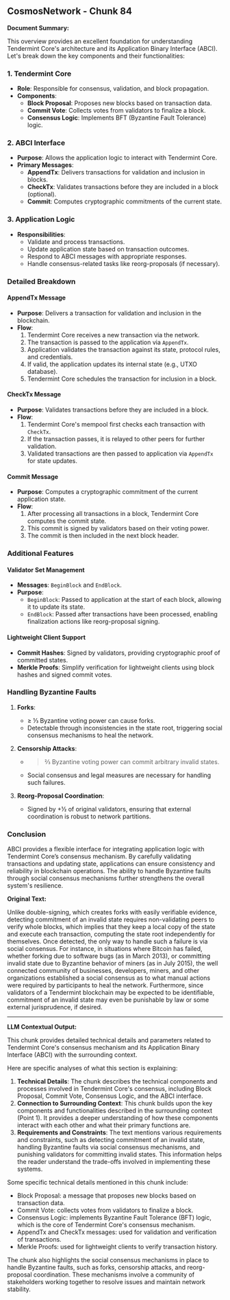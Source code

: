 ## CosmosNetwork - Chunk 84

**Document Summary:**

This overview provides an excellent foundation for understanding Tendermint Core's architecture and its Application Binary Interface (ABCI). Let's break down the key components and their functionalities:

### 1. **Tendermint Core**
   - **Role**: Responsible for consensus, validation, and block propagation.
   - **Components**:
     - **Block Proposal**: Proposes new blocks based on transaction data.
     - **Commit Vote**: Collects votes from validators to finalize a block.
     - **Consensus Logic**: Implements BFT (Byzantine Fault Tolerance) logic.

### 2. **ABCI Interface**
   - **Purpose**: Allows the application logic to interact with Tendermint Core.
   - **Primary Messages**:
     - **AppendTx**: Delivers transactions for validation and inclusion in blocks.
     - **CheckTx**: Validates transactions before they are included in a block (optional).
     - **Commit**: Computes cryptographic commitments of the current state.

### 3. **Application Logic**
   - **Responsibilities**:
     - Validate and process transactions.
     - Update application state based on transaction outcomes.
     - Respond to ABCI messages with appropriate responses.
     - Handle consensus-related tasks like reorg-proposals (if necessary).

### Detailed Breakdown

#### **AppendTx Message**
- **Purpose**: Delivers a transaction for validation and inclusion in the blockchain.
- **Flow**:
  1. Tendermint Core receives a new transaction via the network.
  2. The transaction is passed to the application via `AppendTx`.
  3. Application validates the transaction against its state, protocol rules, and credentials.
  4. If valid, the application updates its internal state (e.g., UTXO database).
  5. Tendermint Core schedules the transaction for inclusion in a block.

#### **CheckTx Message**
- **Purpose**: Validates transactions before they are included in a block.
- **Flow**:
  1. Tendermint Core's mempool first checks each transaction with `CheckTx`.
  2. If the transaction passes, it is relayed to other peers for further validation.
  3. Validated transactions are then passed to application via `AppendTx` for state updates.

#### **Commit Message**
- **Purpose**: Computes a cryptographic commitment of the current application state.
- **Flow**:
  1. After processing all transactions in a block, Tendermint Core computes the commit state.
  2. This commit is signed by validators based on their voting power.
  3. The commit is then included in the next block header.

### Additional Features

#### **Validator Set Management**
- **Messages**: `BeginBlock` and `EndBlock`.
- **Purpose**:
  - `BeginBlock`: Passed to application at the start of each block, allowing it to update its state.
  - `EndBlock`: Passed after transactions have been processed, enabling finalization actions like reorg-proposal signing.

#### **Lightweight Client Support**
- **Commit Hashes**: Signed by validators, providing cryptographic proof of committed states.
- **Merkle Proofs**: Simplify verification for lightweight clients using block hashes and signed commit votes.

### Handling Byzantine Faults

1. **Forks**:
   - ≥ ⅓ Byzantine voting power can cause forks.
   - Detectable through inconsistencies in the state root, triggering social consensus mechanisms to heal the network.

2. **Censorship Attacks**:
   - > ⅔ Byzantine voting power can commit arbitrary invalid states.
   - Social consensus and legal measures are necessary for handling such failures.

3. **Reorg-Proposal Coordination**:
   - Signed by +½ of original validators, ensuring that external coordination is robust to network partitions.

### Conclusion
ABCI provides a flexible interface for integrating application logic with Tendermint Core’s consensus mechanism. By carefully validating transactions and updating state, applications can ensure consistency and reliability in blockchain operations. The ability to handle Byzantine faults through social consensus mechanisms further strengthens the overall system's resilience.

**Original Text:**

Unlike double-signing, which creates forks with easily verifiable evidence, detecting commitment of an invalid state requires non-validating peers to verify whole blocks, which implies that they keep a local copy of the state and execute each transaction, computing the state root independently for themselves. Once detected, the only way to handle such a failure is via social consensus. For instance, in situations where Bitcoin has failed, whether forking due to software bugs (as in March 2013), or committing invalid state due to Byzantine behavior of miners (as in July 2015), the well connected community of businesses, developers, miners, and other organizations established a social consensus as to what manual actions were required by participants to heal the network. Furthermore, since validators of a Tendermint blockchain may be expected to be identifiable, commitment of an invalid state may even be punishable by law or some external jurisprudence, if desired.

---

**LLM Contextual Output:**

This chunk provides detailed technical details and parameters related to Tendermint Core's consensus mechanism and its Application Binary Interface (ABCI) with the surrounding context.

Here are specific analyses of what this section is explaining:

1. **Technical Details**: The chunk describes the technical components and processes involved in Tendermint Core's consensus, including Block Proposal, Commit Vote, Consensus Logic, and the ABCI interface.
2. **Connection to Surrounding Context**: This chunk builds upon the key components and functionalities described in the surrounding context (Point 1). It provides a deeper understanding of how these components interact with each other and what their primary functions are.
3. **Requirements and Constraints**: The text mentions various requirements and constraints, such as detecting commitment of an invalid state, handling Byzantine faults via social consensus mechanisms, and punishing validators for committing invalid states. This information helps the reader understand the trade-offs involved in implementing these systems.

Some specific technical details mentioned in this chunk include:

* Block Proposal: a message that proposes new blocks based on transaction data.
* Commit Vote: collects votes from validators to finalize a block.
* Consensus Logic: implements Byzantine Fault Tolerance (BFT) logic, which is the core of Tendermint Core's consensus mechanism.
* AppendTx and CheckTx messages: used for validation and verification of transactions.
* Merkle Proofs: used for lightweight clients to verify transaction history.

The chunk also highlights the social consensus mechanisms in place to handle Byzantine faults, such as forks, censorship attacks, and reorg-proposal coordination. These mechanisms involve a community of stakeholders working together to resolve issues and maintain network stability.
